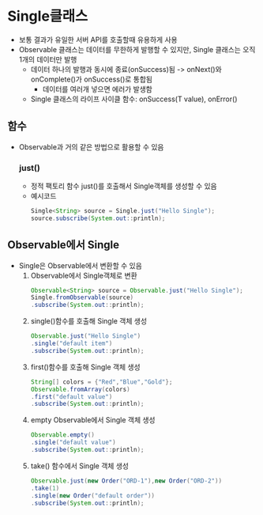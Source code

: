 # Single클래스
* 보통 결과가 유일한 서버 API를 호출할때 유용하게 사용
* Observable 클래스는 데이터를 무한하게 발행할 수 있지만, Single 클래스는 오직 1개의 데이터만 발행
    * 데이터 하나의 발행과 동시에 종료(onSuccess)됨 -> onNext()와onComplete()가 onSuccess()로 통합됨
        * 데이터를 여러개 넣으면 에러가 발생함
    * Single 클래스의 라이프 사이클 함수: onSuccess(T value), onError()
## 함수
* Observable과 거의 같은 방법으로 활용할 수 있음
    ### just()
    * 정적 팩토리 함수 just()를 호출해서 Single객체를 생성할 수 있음
    * 예시코드
        ```java
        Single<String> source = Single.just("Hello Single");
        source.subscribe(System.out::println);
        ```
        
## Observable에서 Single
* Single은 Observable에서 변환할 수 있음
    1. Observable에서 Single객체로 변환
        ```java
        Observable<String> source = Observable.just("Hello Single");
        Single.fromObservable(source)
        .subscribe(System.out::println);
        ```
    2. single()함수를 호출해 Single 객체 생성
        ```java
        Observable.just("Hello Single")
        .single("default item")
        .subscribe(System.out::println);
        ```
    3. first()함수를 호출해 Single 객체 생성
        ```java
        String[] colors = {"Red","Blue","Gold"};
        Observable.fromArray(colors)
        .first("default value")
        .subscribe(System.out::println);
        ```
    4. empty Observable에서 Single 객체 생성
        ```java
        Observable.empty()
        .single("default value")
        .subscribe(System.out::println);
        ```
    5. take() 함수에서 Single 객체 생성
        ```java
        Observable.just(new Order("ORD-1"),new Order("ORD-2"))
        .take(1)
        .single(new Order("default order"))
        .subscribe(System.out::println);